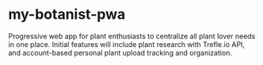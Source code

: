 # my-botanist-pwa
Progressive web app for plant enthusiasts to centralize all plant lover needs in one place. Initial features will include plant research with Trefle.io API, and account-based personal plant upload tracking and organization.
